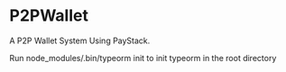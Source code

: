 # P2PWallet

A P2P Wallet System Using PayStack.

Run node_modules/.bin/typeorm init to init typeorm in the root directory
